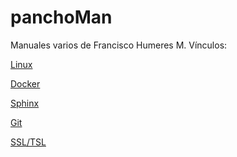 # panchoMan
Manuales varios de Francisco Humeres M.
Vínculos:

[Linux](https://panchohumeres.gitlab.io/linux_man/)

[Docker](https://panchohumeres.gitlab.io/docker_man_page/)

[Sphinx](/sphinx/sphinx.md)

[Git](/GIT/git.md)

[SSL/TSL](https://panchohumeres.gitlab.io/ssl_tsl_man)